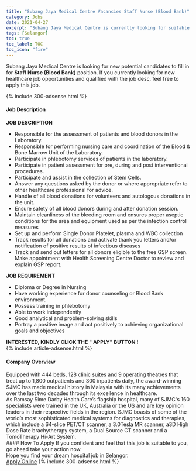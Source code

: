 ```yaml
---
title: "Subang Jaya Medical Centre Vacancies Staff Nurse (Blood Bank)" 
category: Jobs 
date: 2021-04-27 
excerpt: "Subang Jaya Medical Centre is currently looking for suitable person to fill in the Staff Nurse (Blood Bank) which positioned at Selangor" 
tags: [Selangor] 
toc: true 
toc_label: TOC 
toc_icon: "fire" 
--- 
```


<p>Subang Jaya Medical Centre is looking for new potential candidates to fill in for <b>Staff Nurse (Blood Bank)</b> position. If you currently looking for new healthcare job opportunities and qualified with the job desc, feel free to apply this job.
</p>{% include 300-adsense.html %} 
<div><div><h4>Job Description</h4></div><div><div><span><div><div><strong>JOB DESCRIPTION</strong></div><ul><li>Responsible for the assessment of patients and blood donors in the Laboratory.</li><li>Responsible for performing nursing care and coordination of the Blood &amp; Bone Marrow Unit of the Laboratory.</li><li>Participate in phlebotomy services of patients in the laboratory.</li><li>Participate in patient assessment for pre, during and post interventional procedures.</li><li>Participate and assist in the collection of Stem Cells.</li><li>Answer any questions asked by the donor or where appropriate refer to other healthcare professional for advice.</li><li>Handle of all blood donations for volunteers and autologous donations in the&#160;unit.</li><li>Ensure safety of all blood donors during and after donation session.</li><li>Maintain cleanliness of the bleeding room and ensures proper aseptic conditions for the area and equipment used as per the infection control measures</li><li>Set up and perform Single Donor Platelet, plasma and WBC collection</li><li>Track results for all donations and activate thank you letters and/or notification of positive results of infectious diseases</li><li>Track and send out letters for all donors eligible to the free GSP screen. Make appointment with Health Screening Centre Doctor to review and explain GSP report.</li></ul><div><strong>JOB REQUIREMENT</strong></div><ul><li>Diploma or Degree in Nursing</li><li>Have working experience for donor counseling or Blood Bank environment.</li><li>Possess training in phlebotomy</li><li>Able to work independently</li><li>Good analytical and problem-solving skills</li><li>Portray a positive image and act positively to achieving organizational goals and objectives</li></ul><div><strong>INTERESTED, KINDLY CLICK THE " APPLY" BUTTON !</strong></div></div></span></div></div></div> 
{% include article-adsense.html %} 
<div><div><h4>Company Overview</h4></div><div><div><span><div><div>
	Equipped with 444 beds, 128 clinic suites and 9 operating theatres that treat up to 1,800 outpatients and 300 inpatients daily, the award-winning SJMC has made medical history in Malaysia with its many achievements over the last two decades through its excellence in healthcare.</div>
<div>
	As Ramsay Sime Darby Health Care&#8217;s flagship hospital, many of SJMC's 160 specialists were trained in the UK, Australia or the US and are key opinion leaders in their respective fields in the region. SJMC boasts of some of the world&#8217;s most sophisticated medical systems for diagnostics and therapies, which include a 64-slice PET/CT scanner, a 3.0Tesla MR scanner, a3D High Dose Rate brachytherapy system, a Dual Source CT scanner and a TomoTherapy Hi-Art System.</div></div></span></div></div></div> 
#### How To Apply 
If you confident and feel that this job is suitable to you, go ahead take your action now. <br/> 
Hope you find your dream hospital job in Selangor. <br/> 
<a href="https://www.jobstreet.com.my/en/job/staff-nurse-blood-bank-4534710?jobId=jobstreet-my-job-4534710" class="btn btn--warning" target="_blank" rel="nofollow noopenner">Apply Online</a> 
{% include 300-adsense.html %} 